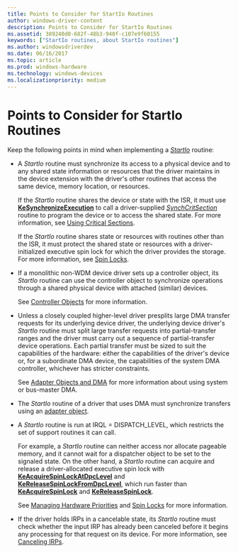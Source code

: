 ```yaml
---
title: Points to Consider for StartIo Routines
author: windows-driver-content
description: Points to Consider for StartIo Routines
ms.assetid: 389240d0-682f-48b3-940f-c107e9f60155
keywords: ["StartIo routines, about StartIo routines"]
ms.author: windowsdriverdev
ms.date: 06/16/2017
ms.topic: article
ms.prod: windows-hardware
ms.technology: windows-devices
ms.localizationpriority: medium
---
```


# Points to Consider for StartIo Routines





Keep the following points in mind when implementing a [*StartIo*](https://msdn.microsoft.com/library/windows/hardware/ff563858) routine:

-   A *StartIo* routine must synchronize its access to a physical device and to any shared state information or resources that the driver maintains in the device extension with the driver's other routines that access the same device, memory location, or resources.

    If the *StartIo* routine shares the device or state with the ISR, it must use [**KeSynchronizeExecution**](https://msdn.microsoft.com/library/windows/hardware/ff553302) to call a driver-supplied [*SynchCritSection*](https://msdn.microsoft.com/library/windows/hardware/ff563928) routine to program the device or to access the shared state. For more information, see [Using Critical Sections](using-critical-sections.md).

    If the *StartIo* routine shares state or resources with routines other than the ISR, it must protect the shared state or resources with a driver-initialized executive spin lock for which the driver provides the storage. For more information, see [Spin Locks](spin-locks.md).

-   If a monolithic non-WDM device driver sets up a controller object, its *StartIo* routine can use the controller object to synchronize operations through a shared physical device with attached (similar) devices.

    See [Controller Objects](using-controller-objects.md) for more information.

-   Unless a closely coupled higher-level driver presplits large DMA transfer requests for its underlying device driver, the underlying device driver's *StartIo* routine must split large transfer requests into partial-transfer ranges and the driver must carry out a sequence of partial-transfer device operations. Each partial transfer must be sized to suit the capabilities of the hardware: either the capabilities of the driver's device or, for a subordinate DMA device, the capabilities of the system DMA controller, whichever has stricter constraints.

    See [Adapter Objects and DMA](adapter-objects-and-dma.md) for more information about using system or bus-master DMA.

-   The *StartIo* routine of a driver that uses DMA must synchronize transfers using an [adapter object](adapter-objects-and-dma.md).

-   A *StartIo* routine is run at IRQL = DISPATCH\_LEVEL, which restricts the set of support routines it can call.

    For example, a *StartIo* routine can neither access nor allocate pageable memory, and it cannot wait for a dispatcher object to be set to the signaled state. On the other hand, a *StartIo* routine can acquire and release a driver-allocated executive spin lock with [**KeAcquireSpinLockAtDpcLevel**](https://msdn.microsoft.com/library/windows/hardware/ff551921) and [**KeReleaseSpinLockFromDpcLevel**](https://msdn.microsoft.com/library/windows/hardware/ff553150), which run faster than [**KeAcquireSpinLock**](https://msdn.microsoft.com/library/windows/hardware/ff551917) and [**KeReleaseSpinLock**](https://msdn.microsoft.com/library/windows/hardware/ff553145).

    See [Managing Hardware Priorities](managing-hardware-priorities.md) and [Spin Locks](spin-locks.md) for more information.

-   If the driver holds IRPs in a cancelable state, its *StartIo* routine must check whether the input IRP has already been canceled before it begins any processing for that request on its device. For more information, see [Canceling IRPs](canceling-irps.md).

 

 




